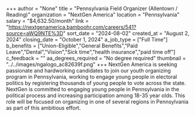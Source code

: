 +++
author = "None"
title = "Pennsylvania Field Organizer (Allentown / Reading)"
organization = "NextGen America"
location = "Pennsylvania"
salary = "$4,632.50/month"
link = "https://nextgenamerica.bamboohr.com/careers/541?source=aWQ9NTE%3D"
sort_date = "2024-08-02"
created_at = "August 2, 2024"
closing_date = "October 1, 2024"
a_job_type = ["Full Time"]
b_benefits = ["Union-Eligible","General Benefits","Paid Leave","Dental","Vision","Sick time","health insurance","paid time off"]
c_feedback = ""
aa_degrees_required = "No degree required"
thumbnail = "../../images/ngalogo_ac82639f.png"
+++
NextGen America is seeking passionate and hardworking candidates to join our youth organizing program in Pennsylvania, working to engage young people in electoral politics by registering thousands of young people to vote across the state. NextGen is committed to engaging young people in Pennsylvania in the political process and increasing participation among 18-35 year olds. This role will be focused on organizing in one of several regions in Pennsylvania as part of this ambitious effort. 